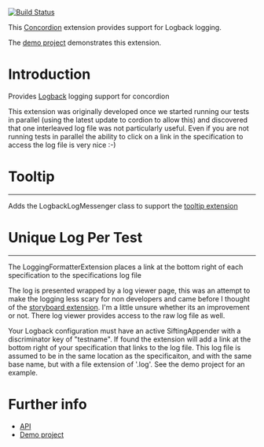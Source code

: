 [![Build Status](https://travis-ci.org/concordion/concordion-logback-extension.svg?branch=master)](https://travis-ci.org/concordion/concordion-logback-extension)

This [Concordion](http://www.concordion.org) extension provides support for Logback logging.

The [demo project](http://github.com/concordion/concordion-logback-extension-demo) demonstrates this extension.

# Introduction

Provides [Logback](http://logback.qos.ch) logging support for concordion

This extension was originally developed once we started running our tests in parallel (using the latest update to cordion to allow this) and discovered that one interleaved log file was not particularly useful.  Even if you are not running tests in parallel the ability to click on a link in the specification to access the log file is very nice :-)

# Tooltip
---------
Adds the LogbackLogMessenger class to support the [tooltip extension](http://github.com/concordion/concordion-tooltip-extension)

# Unique Log Per Test
---------------------
The LoggingFormatterExtension places a link at the bottom right of each specification to the specifications log file
 
The log is presented wrapped by a log viewer page, this was an attempt to make the logging less scary for non developers and came before I thought of the [storyboard extension](http://github.com/concordion/concordion-storyboard-extension).  I'm a little unsure whether its an improvement or not.  There log viewer provides access to the raw log file as well. 

Your Logback configuration must have an active SiftingAppender with a discriminator key of "testname".  If found the extension will add a link at the bottom right of your specification that links to the log file.  This log file is assumed to be in the same location as the specificaiton, and with the same base name, but with a file extension of '.log'.  See the demo project for an example.

# Further info

* [API](http://concordion.github.io/concordion-logback-extension/api/index.html)
* [Demo project](http://github.com/concordion/concordion-logback-extension-demo)
